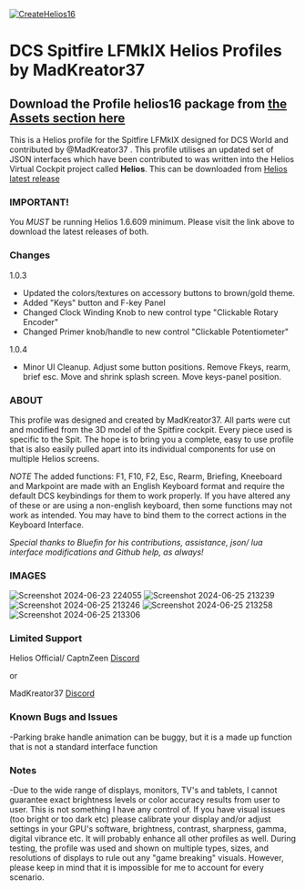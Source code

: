 [![CreateHelios16](https://github.com/HeliosProfiles/DCS-Spitfire-LFMkIX-Profile-By-MadKreator37/actions/workflows/BuildProfilePackage.yml/badge.svg)](https://github.com/HeliosProfiles/DCS-Spitfire-LFMkIX-Profile-By-MadKreator37/actions/workflows/BuildProfilePackage.yml)
# DCS Spitfire LFMkIX Helios Profiles by MadKreator37 
## Download the Profile helios16 package from [the __Assets__ section here](https://github.com/HeliosProfiles/DCS-Spitfire-LFMkIX-Profile-By-MadKreator37/releases)
This is a Helios profile for the Spitfire LFMkIX designed for DCS World and contributed by @MadKreator37 . 
This profile utilises an updated set of JSON interfaces which have been contributed to was written into the Helios Virtual Cockpit project called **Helios**.  This can be downloaded from [Helios latest release](https://github.com/HeliosVirtualCockpit/Helios/releases/latest)

### IMPORTANT!
You *MUST* be running Helios 1.6.609 minimum. Please visit the link above to download the latest releases of both.

### Changes
1.0.3
- Updated the colors/textures on accessory buttons to brown/gold theme.
- Added "Keys" button and F-key Panel
- Changed Clock Winding Knob to new control type "Clickable Rotary Encoder"
- Changed Primer knob/handle to new control "Clickable Potentiometer"

1.0.4
- Minor UI Cleanup. Adjust some button positions. Remove Fkeys, rearm, brief esc. Move and shrink splash screen. Move keys-panel position.

### ABOUT
This profile was designed and created by MadKreator37. All parts were cut and modified from the 3D model of the Spitfire cockpit. Every piece used is specific to the Spit.  The hope is to bring you a complete, easy to use profile that is also easily pulled apart into its individual components for use on multiple Helios screens.  

*NOTE* The added functions: F1, F10, F2, Esc, Rearm, Briefing, Kneeboard and Markpoint are made with an English Keyboard format and require the default DCS keybindings for them to work properly. If you have altered any of these or are using a non-english keyboard, then some functions may not work as intended. You may have to bind them to the correct actions in the Keyboard Interface.

*Special thanks to Bluefin for his contributions, assistance, json/ lua interface modifications and Github help, as always!*

### IMAGES
![Screenshot 2024-06-23 224055](https://github.com/HeliosProfiles/DCS-Spitfire-LFMkIX-Profile-By-MadKreator37/assets/110797278/20aaefc5-9995-4b35-ab13-72c63dd17323)
![Screenshot 2024-06-25 213239](https://github.com/HeliosProfiles/DCS-Spitfire-LFMkIX-Profile-By-MadKreator37/assets/110797278/ae591b73-a537-4def-9012-4af7ad0a6dba)
![Screenshot 2024-06-25 213246](https://github.com/HeliosProfiles/DCS-Spitfire-LFMkIX-Profile-By-MadKreator37/assets/110797278/079dc625-0efc-4f5e-a040-2c59708a98ab)
![Screenshot 2024-06-25 213258](https://github.com/HeliosProfiles/DCS-Spitfire-LFMkIX-Profile-By-MadKreator37/assets/110797278/6112d628-f609-4323-8a81-23a74ab8b23b)
![Screenshot 2024-06-25 213306](https://github.com/HeliosProfiles/DCS-Spitfire-LFMkIX-Profile-By-MadKreator37/assets/110797278/c1255e63-3978-4398-a6b3-386b267904b9)


### Limited Support

Helios Official/ CaptnZeen [Discord](https://discord.gg/sJZDzmEW)

or

MadKreator37  [Discord](https://discord.gg/nzyfQr3K)

### Known Bugs and Issues
-Parking brake handle animation can be buggy, but it is a made up function that is not a standard interface function


### Notes

-Due to the wide range of displays, monitors, TV's and tablets,  I cannot guarantee exact brightness levels or color accuracy results from user to user. This is not something I have any control of. If you have visual issues (too bright or too dark etc)  please calibrate your display and/or adjust settings in your GPU's software, brightness, contrast, sharpness, gamma, digital vibrance etc. It will probably enhance all other profiles as well. During testing, the profile was used and shown on multiple types, sizes, and resolutions of displays to rule out any "game breaking" visuals. However, please keep in mind that it is impossible for me to account for every scenario.
